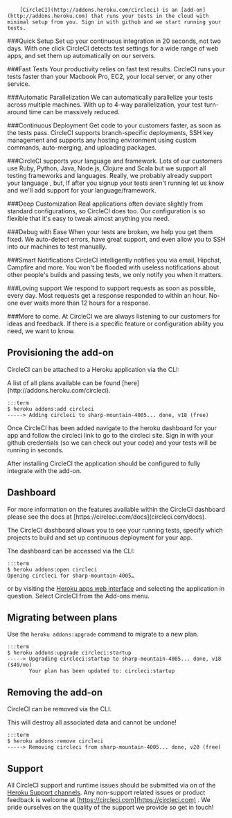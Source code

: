         [CircleCI](http://addons.heroku.com/circleci) is an [add-on](http://addons.heroku.com) that runs your tests in the cloud with minimal setup from you. Sign in with github and we start running your tests.


###Quick Setup
Set up your continuous integration in 20 seconds, not two days. With one click CircleCI detects test settings for a wide range of web apps, and set them up automatically on our servers.

###Fast Tests
Your productivity relies on fast test results. CircleCI runs your tests faster than your Macbook Pro, EC2, your local server, or any other service.

###Automatic Parallelization
We can automatically parallelize your tests across multiple machines. With up to 4-way parallelization, your test turn-around time can be massively reduced.

###Continuous Deployment
Get code to your customers faster, as soon as the tests pass. CircleCI supports branch-specific deployments, SSH key management and supports any hosting environment using custom commands, auto-merging, and uploading packages.

###CircleCI supports your language and framework. 
Lots of our customers use  Ruby, Python, Java,  Node.js, Clojure and Scala but we support all testing frameworks and languages. Really, we probably already support your language , but, If after you signup your tests aren't running let us know and we'll add support for your language/framework. 

###Deep Customization
Real applications often deviate slightly from standard configurations, so CircleCI does too. Our configuration is so flexible that it's easy to tweak almost anything you need.

###Debug with Ease
When your tests are broken, we help you get them fixed. We auto-detect errors, have great support, and even allow you to SSH into our machines to test manually.

###Smart Notifications
CircleCI intelligently notifies you via email, Hipchat, Campfire and more. You won't be flooded with useless notifications about other people's builds and passing tests, we only notify you when it matters.

###Loving support
We respond to support requests as soon as possible, every day. Most requests get a response responded to within an hour. No-one ever waits more than 12 hours for a response.

###More to come.
At CircleCI we are always listening to our customers for ideas and feedback. If there is a specific feature or configuration ability you need, we want to know.

## Provisioning the add-on

CircleCI can be attached to a Heroku application via the  CLI:

<div class="callout" markdown="1">
A list of all plans available can be found [here](http://addons.heroku.com/circleci).
</div>

    :::term
    $ heroku addons:add circleci
    -----> Adding circleci to sharp-mountain-4005... done, v18 (free)

Once CircleCI has been added navigate to the heroku dashboard for your app and follow the circleci link to go to the circleci site. Sign in with your github credentials (so we can check out your code) and your tests will be running in seconds. 

After installing CircleCI the application should be configured to fully integrate with the add-on.

## Dashboard

<div class="callout" markdown="1">
For more information on the features available within the CircleCI dashboard please see the docs at [https://circleci.com/docs](circleci.com/docs).
</div>

The CircleCI dashboard allows you to see your running tests, specify which projects to build and set up continuous deployment for your app. 

The dashboard can be accessed via the CLI:

    :::term
    $ heroku addons:open circleci
    Opening circleci for sharp-mountain-4005…

or by visiting the [Heroku apps web interface](http://heroku.com/myapps) and selecting the application in question. Select CircleCI from the Add-ons menu.

## Migrating between plans

Use the `heroku addons:upgrade` command to migrate to a new plan.

    :::term
    $ heroku addons:upgrade circleci:startup
    -----> Upgrading circleci:startup to sharp-mountain-4005... done, v18 ($49/mo)
           Your plan has been updated to: circleci:startup

## Removing the add-on

CircleCI can be removed via the  CLI.

<div class="warning" markdown="1">This will destroy all associated data and cannot be undone!</div>

    :::term
    $ heroku addons:remove circleci
    -----> Removing circleci from sharp-mountain-4005... done, v20 (free)

## Support

All CircleCI support and runtime issues should be submitted via on of the [Heroku Support channels](support-channels). Any non-support related issues or product feedback is welcome at [https://circleci.com](https://circleci.com) . We pride ourselves on the quality of the support we provide so get in touch!